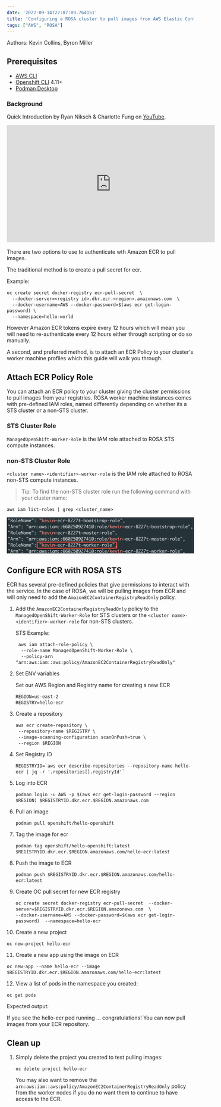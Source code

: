```yaml
---
date: '2022-09-14T22:07:09.764151'
title: 'Configuring a ROSA cluster to pull images from AWS Elastic Container Registry (ECR)'
tags: ["AWS", "ROSA"]
---
```


Authors: Kevin Collins, Byron Miller

## Prerequisites

* [AWS CLI](https://docs.aws.amazon.com/cli/latest/userguide/install-cliv2.html)
* [Openshift CLI](https://mirror.openshift.com/pub/openshift-v4/clients/ocp/) 4.11+
* [Podman Desktop](https://podman-desktop.io/)

### Background
Quick Introduction by Ryan Niksch & Charlotte Fung on [YouTube](https://youtu.be/1PBFtpCIMBo).

 <iframe width="560" height="315" src="https://www.youtube.com/embed/1PBFtpCIMBo" title="YouTube video player" frameborder="0" allow="accelerometer; autoplay; clipboard-write; encrypted-media; gyroscope; picture-in-picture" allowfullscreen></iframe>  <br/>

There are two options to use to authenticate wth Amazon ECR to pull images.

The traditional method is to create a pull secret for ecr.

Example:

```
oc create secret docker-registry ecr-pull-secret  \
  --docker-server=<registry id>.dkr.ecr.<region>.amazonaws.com  \
  --docker-username=AWS --docker-password=$(aws ecr get-login-password) \
  --namespace=hello-world
```

However Amazon ECR tokens expire every 12 hours which will mean you will need to re-authenticate every 12 hours either through scripting or do so manually.

A second, and preferred method, is to attach an ECR Policy to your cluster's worker machine profiles which this guide will walk you through.


## Attach ECR Policy Role

You can attach an ECR policy to your cluster giving the cluster permissions to pull images from your registries.  ROSA worker machine instances comes with pre-defined IAM roles, named differently depending on whether its a STS cluster or a non-STS cluster.

### STS Cluster Role

`ManagedOpenShift-Worker-Role` is the IAM role attached to ROSA STS compute instances.

### non-STS Cluster Role

`<cluster name>-<identifier>-worker-role` is the IAM role attached to ROSA non-STS compute instances.

> Tip: To find the non-STS cluster role run the following command with your cluster name:

```
aws iam list-roles | grep <cluster_name>
```

![resulting output](./images/nonsts-roles.png)

## Configure ECR with ROSA STS

ECR has several pre-defined policies that give permissions to interact with the service.  In the case of ROSA, we will be pulling images from ECR and will only need to add the `AmazonEC2ContainerRegistryReadOnly` policy.

1. Add the `AmazonEC2ContainerRegistryReadOnly` policy to the `ManagedOpenShift-Worker-Role` for STS clusters or the `<cluster name>-<identifier>-worker-role` for non-STS clusters.

   STS Example:

   ```
    aws iam attach-role-policy \
     --role-name ManagedOpenShift-Worker-Role \
     --policy-arn "arn:aws:iam::aws:policy/AmazonEC2ContainerRegistryReadOnly"
   ```

2. Set ENV variables

   Set our AWS Region and Registry name for creating a new ECR

   ```
   REGION=us-east-2
   REGISTRY=hello-ecr
   ```

3. Create a repository

   ```
   aws ecr create-repository \
    --repository-name $REGISTRY \
    --image-scanning-configuration scanOnPush=true \
    --region $REGION
   ```
   
4. Set Registry ID

   ```
   REGISTRYID=`aws ecr describe-repositories --repository-name hello-ecr | jq -r '.repositories[].registryId'`
   ```

5. Log into ECR  

   ```
   podman login -u AWS -p $(aws ecr get-login-password --region $REGION) $REGISTRYID.dkr.ecr.$REGION.amazonaws.com
   ```

6. Pull an image  

   ```
   podman pull openshift/hello-openshift
   ```

7. Tag the image for ecr  

   ```
   podman tag openshift/hello-openshift:latest $REGISTRYID.dkr.ecr.$REGION.amazonaws.com/hello-ecr:latest
   ```

8. Push the image to ECR  

   ```
   podman push $REGISTRYID.dkr.ecr.$REGION.amazonaws.com/hello-ecr:latest
   ```

9. Create OC pull secret for new ECR registry
   
   ```
   oc create secret docker-registry ecr-pull-secret  --docker-server=$REGISTRYID.dkr.ecr.$REGION.amazonaws.com  \
   --docker-username=AWS --docker-password=$(aws ecr get-login-password)  --namespace=hello-ecr
   ```

10. Create a new project  

   ```
   oc new-project hello-ecr
   ```

11. Create a new app using the image on ECR  

   ```
   oc new-app --name hello-ecr --image $REGISTRYID.dkr.ecr.$REGION.amazonaws.com/hello-ecr:latest
   ```

12. View a list of pods in the namespace you created:
    
   ```
   oc get pods
   ```

   Expected output:

   If you see the hello-ecr pod running ... congratulations!  You can now pull images from your ECR repository.

## Clean up    

1. Simply delete the project you created to test pulling images:

    ```
    oc delete project hello-ecr
    ```

   You may also want to remove the `arn:aws:iam::aws:policy/AmazonEC2ContainerRegistryReadOnly` policy from the worker nodes if you do no want them to continue to have access to the ECR.

